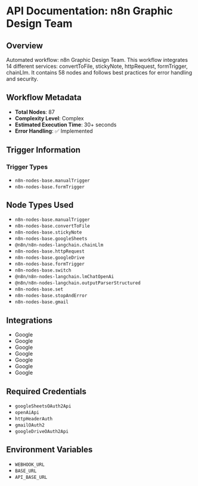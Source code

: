 # API Documentation: n8n Graphic Design Team

## Overview
Automated workflow: n8n Graphic Design Team. This workflow integrates 14 different services: convertToFile, stickyNote, httpRequest, formTrigger, chainLlm. It contains 58 nodes and follows best practices for error handling and security.

## Workflow Metadata
- **Total Nodes**: 87
- **Complexity Level**: Complex
- **Estimated Execution Time**: 30+ seconds
- **Error Handling**: ✅ Implemented

## Trigger Information
### Trigger Types
- `n8n-nodes-base.manualTrigger`
- `n8n-nodes-base.formTrigger`

## Node Types Used
- `n8n-nodes-base.manualTrigger`
- `n8n-nodes-base.convertToFile`
- `n8n-nodes-base.stickyNote`
- `n8n-nodes-base.googleSheets`
- `@n8n/n8n-nodes-langchain.chainLlm`
- `n8n-nodes-base.httpRequest`
- `n8n-nodes-base.googleDrive`
- `n8n-nodes-base.formTrigger`
- `n8n-nodes-base.switch`
- `@n8n/n8n-nodes-langchain.lmChatOpenAi`
- `@n8n/n8n-nodes-langchain.outputParserStructured`
- `n8n-nodes-base.set`
- `n8n-nodes-base.stopAndError`
- `n8n-nodes-base.gmail`

## Integrations
- Google
- Google
- Google
- Google
- Google
- Google
- Google

## Required Credentials
- `googleSheetsOAuth2Api`
- `openAiApi`
- `httpHeaderAuth`
- `gmailOAuth2`
- `googleDriveOAuth2Api`

## Environment Variables
- `WEBHOOK_URL`
- `BASE_URL`
- `API_BASE_URL`
